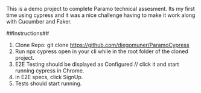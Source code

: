 This is a demo project to complete Paramo technical assesment.
Its my first time using cypress and it was a nice challenge having to make it work along with Cucumber and Faker.

##Instructions##

1) Clone Repo: git clone https://github.com/diegomuner/ParamoCypress
2) Run npx cypress open in your cli while in the root folder of the cloned project.
3) E2E Testing should be displayed as Configured // click it and start running cypress in Chrome.
4) in E2E specs, click SignUp.
5) Tests should start running.
